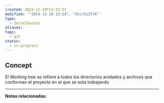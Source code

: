 ```yaml
---
created: 2024-12-18T13:13:57
modified: '"2024-12-18 13:24", "3tc/G12T+6"'
type:
  - Zettelkasten
aliases: 
tags:
  - git
status:
  - in-progress
---
```


## Concept

El Working tree se refiere a todos los directorios anidados y archivos que conforman el proyecto en el que se esta trabajando

--- 
 **Notas relacionadas:**
 